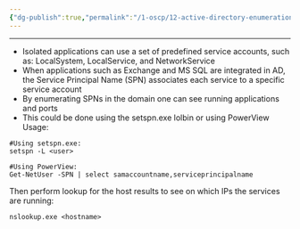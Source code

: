 ```yaml
---
{"dg-publish":true,"permalink":"/1-oscp/12-active-directory-enumeration/4-service-principal-names/"}
---
```


-----------
- Isolated applications can use a set of predefined service accounts, such as: LocalSystem, LocalService, and NetworkService
- When applications such as Exchange and MS SQL are integrated in AD, the Service Principal Name (SPN) associates each service to a specific service account
- By enumerating SPNs in the domain one can see running applications and ports
- This could be done using the setspn.exe lolbin or using PowerView
Usage:
```
#Using setspn.exe:
setspn -L <user>

#Using PowerView:
Get-NetUser -SPN | select samaccountname,serviceprincipalname
```

Then perform lookup for the host results to see on which IPs the services are running:
```
nslookup.exe <hostname>
```
